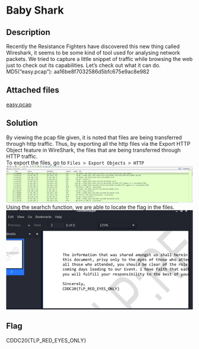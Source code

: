 # Baby Shark 

## Description

Recently the Resistance Fighters have discovered this new thing called Wireshark, it seems to be some kind of tool used for analysing network packets.
We tried to capture a little snippet of traffic while browsing the web just to check out its capabilities. Let’s check out what it can do. <br>
MD5(“easy.pcap”): aa16be8f7032586d5bfc675e9ac8e982

## Attached files 

[easy.pcap](https://github.com/mashmllo/CDDC2020-Writeup/blob/master/network/Baby%20Shark/easy.pcap)

## Solution

By viewing the pcap file given, it is noted that files are being transferred through http traffic. Thus, by exporting all the http files via the Export HTTP Object feature in WireShark, 
the files that are being transferred through HTTP traffic.
<br> To export the files, go to ```Files > Export Objects > HTTP``` <br>
![wireshark](https://github.com/mashmllo/CDDC2020-Writeup/blob/master/network/Baby%20Shark/wireshark_http.jpg)
Using the searhch function, we are able to locate the flag in the files. 
![flag](https://github.com/mashmllo/CDDC2020-Writeup/blob/master/network/Baby%20Shark/flag.jpg)

## Flag 

CDDC20{TLP_RED_EYES_ONLY}
